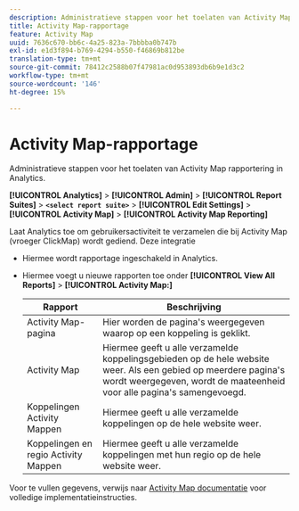 ```yaml
---
description: Administratieve stappen voor het toelaten van Activity Map rapportering in Analytics.
title: Activity Map-rapportage
feature: Activity Map
uuid: 7636c670-bb6c-4a25-823a-7bbbba0b747b
exl-id: e1d3f894-b769-4294-b550-f46869b812be
translation-type: tm+mt
source-git-commit: 78412c2588b07f47981ac0d953893db6b9e1d3c2
workflow-type: tm+mt
source-wordcount: '146'
ht-degree: 15%

---
```


# Activity Map-rapportage

Administratieve stappen voor het toelaten van Activity Map rapportering in Analytics.

**[!UICONTROL Analytics]** > **[!UICONTROL Admin]** > **[!UICONTROL Report Suites]** > **`<select report suite>`** > **[!UICONTROL Edit Settings]** > **[!UICONTROL Activity Map]** > **[!UICONTROL Activity Map Reporting]**

Laat Analytics toe om gebruikersactiviteit te verzamelen die bij Activity Map (vroeger ClickMap) wordt gediend. Deze integratie

* Hiermee wordt rapportage ingeschakeld in Analytics.
* Hiermee voegt u nieuwe rapporten toe onder **[!UICONTROL View All Reports]** > **[!UICONTROL Activity Map:]**

   | Rapport | Beschrijving |
   |---|---|
   | Activity Map-pagina | Hier worden de pagina&#39;s weergegeven waarop op een koppeling is geklikt. |
   | Activity Map | Hiermee geeft u alle verzamelde koppelingsgebieden op de hele website weer. Als een gebied op meerdere pagina&#39;s wordt weergegeven, wordt de maateenheid voor alle pagina&#39;s samengevoegd. |
   | Koppelingen Activity Mappen | Hiermee geeft u alle verzamelde koppelingen op de hele website weer. |
   | Koppelingen en regio Activity Mappen | Hiermee geeft u alle verzamelde koppelingen met hun regio op de hele website weer. |

Voor te vullen gegevens, verwijs naar [Activity Map documentatie](https://docs.adobe.com/content/help/nl-NL/analytics/analyze/activity-map/activity-map.html) voor volledige implementatieinstructies.
